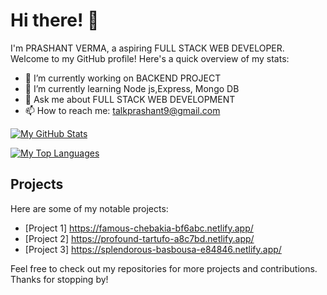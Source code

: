 <!-- Title -->
# Hi there! 👋

<!-- Introduction -->
I'm PRASHANT VERMA, a aspiring FULL STACK WEB DEVELOPER. Welcome to my GitHub profile! Here's a quick overview of my stats:

<!-- Current Status -->
- 🔭 I’m currently working on BACKEND PROJECT 
- 🌱 I’m currently learning Node js,Express, Mongo DB
- 💬 Ask me about FULL STACK WEB DEVELOPMENT
- 📫 How to reach me: talkprashant9@gmail.com

<!-- GitHub Stats -->
[![My GitHub Stats](https://github-readme-stats.vercel.app/api?username=prashant9191&count_private=true&show_icons=true&theme=radical)](https://github.com/prashant9191/github-readme-stats)

<!-- Top Languages -->
[![My Top Languages](https://github-readme-stats.vercel.app/api/top-langs/?username=prashant9191&langs_count=8&theme=radical)](https://github.com/prashant9191/github-readme-stats)


<!-- Projects -->
## Projects

Here are some of my notable projects:

- [Project 1] https://famous-chebakia-bf6abc.netlify.app/
- [Project 2] https://profound-tartufo-a8c7bd.netlify.app/
- [Project 3] https://splendorous-basbousa-e84846.netlify.app/

Feel free to check out my repositories for more projects and contributions. Thanks for stopping by!

